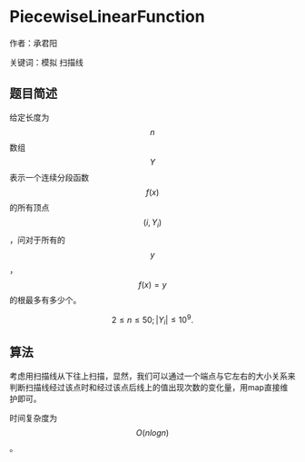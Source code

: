 # PiecewiseLinearFunction
作者：承君阳

关键词：模拟 扫描线
## 题目简述

给定长度为$$n$$数组$$Y$$表示一个连续分段函数$$f(x)$$的所有顶点$$(i,Y_i)$$，问对于所有的$$y$$，$$f(x)=y$$的根最多有多少个。

$$2 \leq n \leq 50;|Y_i| \leq 10^9 .$$

## 算法

考虑用扫描线从下往上扫描，显然，我们可以通过一个端点与它左右的大小关系来判断扫描线经过该点时和经过该点后线上的值出现次数的变化量，用map直接维护即可。

时间复杂度为$$O(nlogn)$$。
